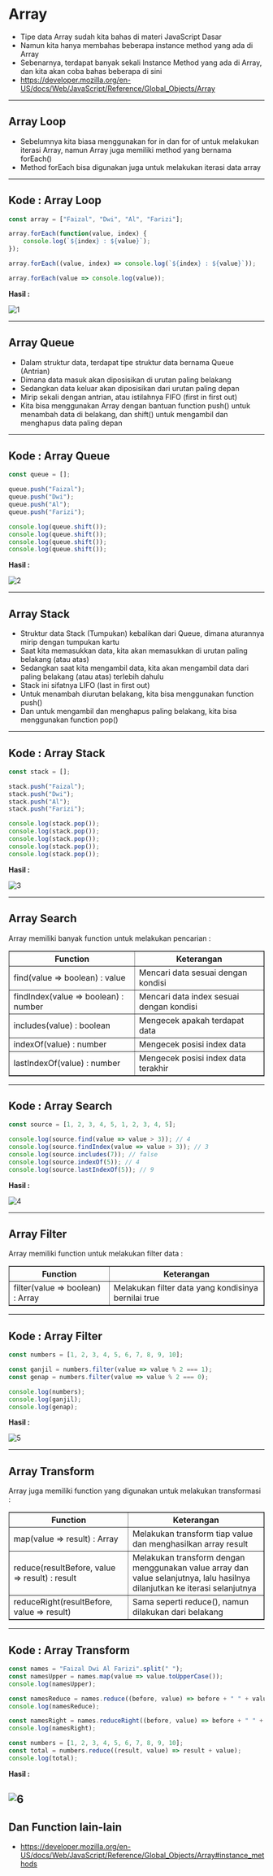 # Array

- Tipe data Array sudah kita bahas di materi JavaScript Dasar
- Namun kita hanya membahas beberapa instance method yang ada di Array
- Sebenarnya, terdapat banyak sekali Instance Method yang ada di Array, dan kita akan coba bahas beberapa di sini
- https://developer.mozilla.org/en-US/docs/Web/JavaScript/Reference/Global_Objects/Array

---

## Array Loop

- Sebelumnya kita biasa menggunakan for in dan for of untuk melakukan iterasi Array, namun Array juga memiliki method yang bernama forEach()
- Method forEach bisa digunakan juga untuk melakukan iterasi data array

---

## Kode : Array Loop

```js
const array = ["Faizal", "Dwi", "Al", "Farizi"];

array.forEach(function(value, index) {
    console.log(`${index} : ${value}`);
});

array.forEach((value, index) => console.log(`${index} : ${value}`));

array.forEach(value => console.log(value));
```

**Hasil :**

![1](../assets/img/3/1.PNG)

---

## Array Queue

- Dalam struktur data, terdapat tipe struktur data bernama Queue (Antrian)
- Dimana data masuk akan diposisikan di urutan paling belakang
- Sedangkan data keluar akan diposisikan dari urutan paling depan
- Mirip sekali dengan antrian, atau istilahnya FIFO (first in first out)
- Kita bisa menggunakan Array dengan bantuan function push() untuk menambah data di belakang, dan shift() untuk mengambil dan menghapus data paling depan

---

## Kode : Array Queue

```js
const queue = [];

queue.push("Faizal");
queue.push("Dwi");
queue.push("Al");
queue.push("Farizi");

console.log(queue.shift());
console.log(queue.shift());
console.log(queue.shift());
console.log(queue.shift());
```

**Hasil :**

![2](../assets/img/3/2.PNG)

---

## Array Stack

- Struktur data Stack (Tumpukan) kebalikan dari Queue, dimana aturannya mirip dengan tumpukan kartu
- Saat kita memasukkan data, kita akan memasukkan di urutan paling belakang (atau atas)
- Sedangkan saat kita mengambil data, kita akan mengambil data dari paling belakang (atau atas) terlebih dahulu
- Stack ini sifatnya LIFO (last in first out)
- Untuk menambah diurutan belakang, kita bisa menggunakan function push()
- Dan untuk mengambil dan menghapus paling belakang, kita bisa menggunakan function pop()

---

## Kode : Array Stack

```js
const stack = [];

stack.push("Faizal");
stack.push("Dwi");
stack.push("Al");
stack.push("Farizi");

console.log(stack.pop());
console.log(stack.pop());
console.log(stack.pop());
console.log(stack.pop());
console.log(stack.pop());
```

**Hasil :**

![3](../assets/img/3/3.PNG)

---

## Array Search

Array memiliki banyak function untuk melakukan pencarian :

<table border="1" width="100%">
    <tr>
        <th>Function</th>
        <th>Keterangan</th>
    </tr>
    <tr>
        <td>find(value => boolean) : value </td>
        <td>Mencari data sesuai dengan kondisi</td>
    </tr>
    <tr>
        <td>findIndex(value => boolean) : number</td>
        <td>Mencari data index sesuai dengan kondisi</td>
    </tr>
    <tr>
        <td>includes(value) : boolean</td>
        <td>Mengecek apakah terdapat data</td>
    </tr>
    <tr>
        <td>indexOf(value) : number</td>
        <td>Mengecek posisi index data</td>
    </tr>
    <tr>
        <td>lastIndexOf(value) : number </td>
        <td>Mengecek posisi index data terakhir</td>
    </tr>
</table>

---

## Kode : Array Search

```js
const source = [1, 2, 3, 4, 5, 1, 2, 3, 4, 5];

console.log(source.find(value => value > 3)); // 4
console.log(source.findIndex(value => value > 3)); // 3
console.log(source.includes(7)); // false
console.log(source.indexOf(5)); // 4
console.log(source.lastIndexOf(5)); // 9
```

**Hasil :**

![4](../assets/img/3/4.PNG)

---

## Array Filter

Array memiliki function untuk melakukan filter data : 

<table border="1" width="100%">
    <tr>
        <th>Function</th>
        <th>Keterangan</th>
    </tr>
    <tr>
        <td>filter(value => boolean) : Array </td>
        <td>Melakukan filter data yang kondisinya bernilai true</td>
    </tr>
</table>

---

## Kode : Array Filter

```js
const numbers = [1, 2, 3, 4, 5, 6, 7, 8, 9, 10];

const ganjil = numbers.filter(value => value % 2 === 1);
const genap = numbers.filter(value => value % 2 === 0);

console.log(numbers);
console.log(ganjil);
console.log(genap);
```

**Hasil :**

![5](../assets/img/3/5.PNG)

---

## Array Transform

Array juga memiliki function yang digunakan untuk melakukan transformasi :

<table border="1" width="100%">
    <tr>
        <th>Function</th>
        <th>Keterangan</th>
    </tr>
    <tr>
        <td>map(value => result) : Array<result></td>
        <td>Melakukan transform tiap value dan menghasilkan array result</td>
    </tr>
    <tr>
        <td>reduce(resultBefore, value => result) : result</td>
        <td>Melakukan transform dengan menggunakan value array dan value selanjutnya, lalu hasilnya dilanjutkan ke iterasi selanjutnya
</td>
    </tr>
    <tr>
        <td>reduceRight(resultBefore, value => result)</td>
        <td>Sama seperti reduce(), namun dilakukan dari belakang</td>
    </tr>
</table>

---

## Kode : Array Transform

```js
const names = "Faizal Dwi Al Farizi".split(" ");
const namesUpper = names.map(value => value.toUpperCase());
console.log(namesUpper);

const namesReduce = names.reduce((before, value) => before + " " + value);
console.log(namesReduce);

const namesRight = names.reduceRight((before, value) => before + " " + value);
console.log(namesRight);

const numbers = [1, 2, 3, 4, 5, 6, 7, 8, 9, 10];
const total = numbers.reduce((result, value) => result + value);
console.log(total);
```

**Hasil :**

![6](../assets/img/3/6.PNG)
---

## Dan Function lain-lain

- https://developer.mozilla.org/en-US/docs/Web/JavaScript/Reference/Global_Objects/Array#instance_methods

